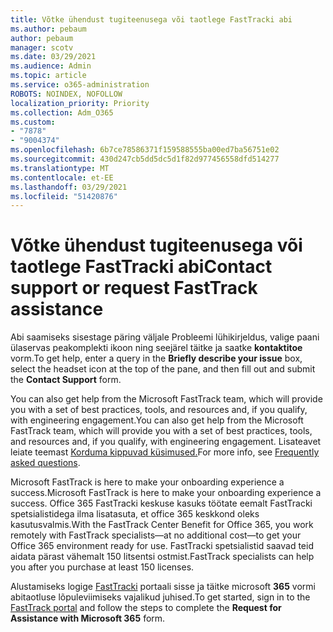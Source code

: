 ```yaml
---
title: Võtke ühendust tugiteenusega või taotlege FastTracki abi
ms.author: pebaum
author: pebaum
manager: scotv
ms.date: 03/29/2021
ms.audience: Admin
ms.topic: article
ms.service: o365-administration
ROBOTS: NOINDEX, NOFOLLOW
localization_priority: Priority
ms.collection: Adm_O365
ms.custom:
- "7878"
- "9004374"
ms.openlocfilehash: 6b7ce78586371f159588555ba00ed7ba56751e02
ms.sourcegitcommit: 430d247cb5dd5dc5d1f82d977456558dfd514277
ms.translationtype: MT
ms.contentlocale: et-EE
ms.lasthandoff: 03/29/2021
ms.locfileid: "51420876"
---
```

# <a name="contact-support-or-request-fasttrack-assistance"></a><span data-ttu-id="43b5a-102">Võtke ühendust tugiteenusega või taotlege FastTracki abi</span><span class="sxs-lookup"><span data-stu-id="43b5a-102">Contact support or request FastTrack assistance</span></span>

<span data-ttu-id="43b5a-103">Abi saamiseks sisestage päring  väljale Probleemi lühikirjeldus, valige paani ülaservas peakomplekti ikoon ning seejärel täitke ja saatke **kontaktitoe** vorm.</span><span class="sxs-lookup"><span data-stu-id="43b5a-103">To get help, enter a query in the **Briefly describe your issue** box, select the headset icon at the top of the pane, and then fill out and submit the **Contact Support** form.</span></span>

<span data-ttu-id="43b5a-104">You can also get help from the ‎Microsoft‎ FastTrack team, which will provide you with a set of best practices, tools, and resources and, if you qualify, with engineering engagement.</span><span class="sxs-lookup"><span data-stu-id="43b5a-104">You can also get help from the ‎Microsoft‎ FastTrack team, which will provide you with a set of best practices, tools, and resources and, if you qualify, with engineering engagement.</span></span> <span data-ttu-id="43b5a-105">Lisateavet leiate teemast [Korduma kippuvad küsimused.](https://go.microsoft.com/fwlink/?linkid=2132666)</span><span class="sxs-lookup"><span data-stu-id="43b5a-105">For more info, see [Frequently asked questions](https://go.microsoft.com/fwlink/?linkid=2132666).</span></span>

<span data-ttu-id="43b5a-106">‎Microsoft‎ FastTrack is here to make your onboarding experience a success.</span><span class="sxs-lookup"><span data-stu-id="43b5a-106">‎Microsoft‎ FastTrack is here to make your onboarding experience a success.</span></span> <span data-ttu-id="43b5a-107">Office 365 FastTracki keskuse kasuks töötate eemalt FastTracki spetsialistidega ilma lisatasuta, et office 365 keskkond oleks kasutusvalmis.</span><span class="sxs-lookup"><span data-stu-id="43b5a-107">With the FastTrack Center Benefit for Office 365, you work remotely with FastTrack specialists—at no additional cost—to get your Office 365 environment ready for use.</span></span> <span data-ttu-id="43b5a-108">FastTracki spetsialistid saavad teid aidata pärast vähemalt 150 litsentsi ostmist.</span><span class="sxs-lookup"><span data-stu-id="43b5a-108">FastTrack specialists can help you after you purchase at least 150 licenses.</span></span>

<span data-ttu-id="43b5a-109">Alustamiseks logige [FastTracki](https://go.microsoft.com/fwlink/?linkid=2125443) portaali sisse ja täitke microsoft **365** vormi abitaotluse lõpuleviimiseks vajalikud juhised.</span><span class="sxs-lookup"><span data-stu-id="43b5a-109">To get started, sign in to the [FastTrack portal](https://go.microsoft.com/fwlink/?linkid=2125443) and follow the steps to complete the **Request for Assistance with Microsoft 365** form.</span></span>